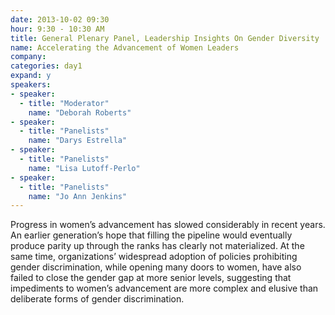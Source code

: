 ```yaml
---
date: 2013-10-02 09:30
hour: 9:30 - 10:30 AM
title: General Plenary Panel, Leadership Insights On Gender Diversity
name: Accelerating the Advancement of Women Leaders
company:
categories: day1
expand: y
speakers:
- speaker:  
  - title: "Moderator"
    name: "Deborah Roberts"
- speaker:  
  - title: "Panelists"
    name: "Darys Estrella"
- speaker:  
  - title: "Panelists"
    name: "Lisa Lutoff-Perlo"
- speaker:  
  - title: "Panelists"
    name: "Jo Ann Jenkins"
---
```

Progress in women’s advancement has slowed considerably in recent years. An earlier generation’s hope that filling the pipeline would eventually produce parity up through the ranks has clearly not materialized. At the same time, organizations’ widespread adoption of policies prohibiting gender discrimination, while opening many doors to women, have also failed to close the gender gap at more senior levels, suggesting that impediments to women’s advancement are more complex and elusive than deliberate forms of gender discrimination.